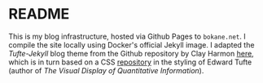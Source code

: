 # README

This is my blog infrastructure, hosted via Github Pages to ```bokane.net```. I compile the site locally using Docker's official Jekyll image. I adapted the *Tufte-Jekyll* blog theme from the Github repository by Clay Harmon [here](https://github.com/clayh53/tufte-jekyll), which is in turn based on a CSS [repository](https://github.com/edwardtufte/tufte-css) in the styling of Edward Tufte (author of *The Visual Display of Quantitative Information*).

  

